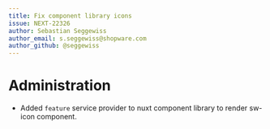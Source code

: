 ```yaml
---
title: Fix component library icons
issue: NEXT-22326
author: Sebastian Seggewiss
author_email: s.seggewiss@shopware.com
author_github: @seggewiss
---
```

# Administration
* Added `feature` service provider to nuxt component library to render sw-icon component.
